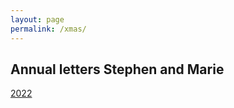 ```yaml
---
layout: page
permalink: /xmas/
---
```


<h2> Annual letters Stephen and Marie</h2>


[2022](2022.pdf) 
